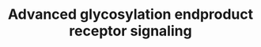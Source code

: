 ---
annotations:
- id: PW:0000432
  parent: regulatory pathway
  type: Pathway Ontology
  value: protein modification pathway
authors:
- MaintBot
- MartijnVanIersel
- ReactomeTeam
- Anwesha
description: Advanced Glycosylation End- product-specific Receptor (AGER) also known
  as Receptor for Advanced Glycation End-products (RAGE) is a multi-ligand membrane
  receptor belonging to the immunoglobulin superfamily. It is considered to be a Pattern
  Recognition Receptor (Liliensiek et al. 2004). It recognizes a large variety of
  modified proteins known as advanced glycation/glycosylation endproducts (AGEs),
  a heterogenous group of structures that are generated by the Maillard reaction,
  a consequence of long-term incubation of proteins with glucose (Ikeda et al. 1996).
  Their accumulation is associated with diabetes, atherosclerosis, renal failure and
  ageing (Schmidt et al. 1999). The most prevalent class of AGE in vivo are N(6)-carboxymethyllysine
  (NECML) adducts (Kislinger et al. 1991). In addition to AGEs, AGER is a signal transduction
  receptor for amyloid-beta peptide (Ab) (Yan et al. 1996), mediating Ab neurotoxicity
  and promoting Ab influx into the brain. AGER also responds to the proinflammatory
  S100/calgranulins (Hofmann et al. 1999) and High mobility group protein B1 (HMGB1/Amphoterin/DEF),
  a protein linked to neurite outgrowth and cellular motility (Hori et al. 1995).<br><br>The
  major inflammatory pathway stimulated by AGER activation is NFkappaB. Though the
  signaling cascade is unclear, several pieces of experimental data suggest that activation
  of AGER leads to sustained activation and upregulation of NFkappaB, measured as
  NFkappaB translocation to the nucleus, and increased levels of de novo synthesized
  NFkappaB (Bierhaus et al. 2001). As this is clearly an indirect effect it is represented
  here as positive regulation of NFkappaB translocation to the nucleus. AGER can bind
  ERK1/2 and thereby activate the MAPK and JNK cascades (Bierhaus et al. 2005).  View
  original pathway at [http://www.reactome.org/PathwayBrowser/#DIAGRAM=879415 Reactome].
last-edited: 2021-01-25
organisms:
- Homo sapiens
redirect_from:
- /index.php/Pathway:WP1781
- /instance/WP1781
revision: null
schema-jsonld:
- '@context': https://schema.org/
  '@id': https://wikipathways.github.io/pathways/WP1781.html
  '@type': Dataset
  creator:
    '@type': Organization
    name: WikiPathways
  description: Advanced Glycosylation End- product-specific Receptor (AGER) also known
    as Receptor for Advanced Glycation End-products (RAGE) is a multi-ligand membrane
    receptor belonging to the immunoglobulin superfamily. It is considered to be a
    Pattern Recognition Receptor (Liliensiek et al. 2004). It recognizes a large variety
    of modified proteins known as advanced glycation/glycosylation endproducts (AGEs),
    a heterogenous group of structures that are generated by the Maillard reaction,
    a consequence of long-term incubation of proteins with glucose (Ikeda et al. 1996).
    Their accumulation is associated with diabetes, atherosclerosis, renal failure
    and ageing (Schmidt et al. 1999). The most prevalent class of AGE in vivo are
    N(6)-carboxymethyllysine (NECML) adducts (Kislinger et al. 1991). In addition
    to AGEs, AGER is a signal transduction receptor for amyloid-beta peptide (Ab)
    (Yan et al. 1996), mediating Ab neurotoxicity and promoting Ab influx into the
    brain. AGER also responds to the proinflammatory S100/calgranulins (Hofmann et
    al. 1999) and High mobility group protein B1 (HMGB1/Amphoterin/DEF), a protein
    linked to neurite outgrowth and cellular motility (Hori et al. 1995).<br><br>The
    major inflammatory pathway stimulated by AGER activation is NFkappaB. Though the
    signaling cascade is unclear, several pieces of experimental data suggest that
    activation of AGER leads to sustained activation and upregulation of NFkappaB,
    measured as NFkappaB translocation to the nucleus, and increased levels of de
    novo synthesized NFkappaB (Bierhaus et al. 2001). As this is clearly an indirect
    effect it is represented here as positive regulation of NFkappaB translocation
    to the nucleus. AGER can bind ERK1/2 and thereby activate the MAPK and JNK cascades
    (Bierhaus et al. 2005).  View original pathway at [http://www.reactome.org/PathwayBrowser/#DIAGRAM=879415
    Reactome].
  keywords:
  - AGE
  - AGE adducts:Peptide
  - AGER
  - 'AGER '
  - AGER ligands
  - AGER ligands:AGER
  - AGER-1, 2, 3
  - 'APP(672-711) '
  - 'APP(672-713) '
  - 'CAPZA1(265-276) '
  - 'CAPZA2(265-276) '
  - 'DDOST '
  - F-actin capping
  - 'HMGB1 '
  - 'LGALS3 '
  - 'MAPK1 '
  - 'MAPK3 '
  - MAPKs
  - 'N-epsilon-(1-(1-carboxy)ethyl)lysine '
  - 'NECML '
  - 'PRKCSH '
  - 'Peptide '
  - 'S100A12 '
  - 'S100B '
  - S100B homodimer
  - 'SAA1(19-122) '
  - TRTK-12
  - TRTK12:S100B
  - adducts:Peptide:AGER-1,2,3
  - homodimer
  - ligands:AGER:ERK
  - protein alpha
  - protein fragment
  license: CC0
  name: Advanced glycosylation endproduct receptor signaling
seo: CreativeWork
title: Advanced glycosylation endproduct receptor signaling
wpid: WP1781
---